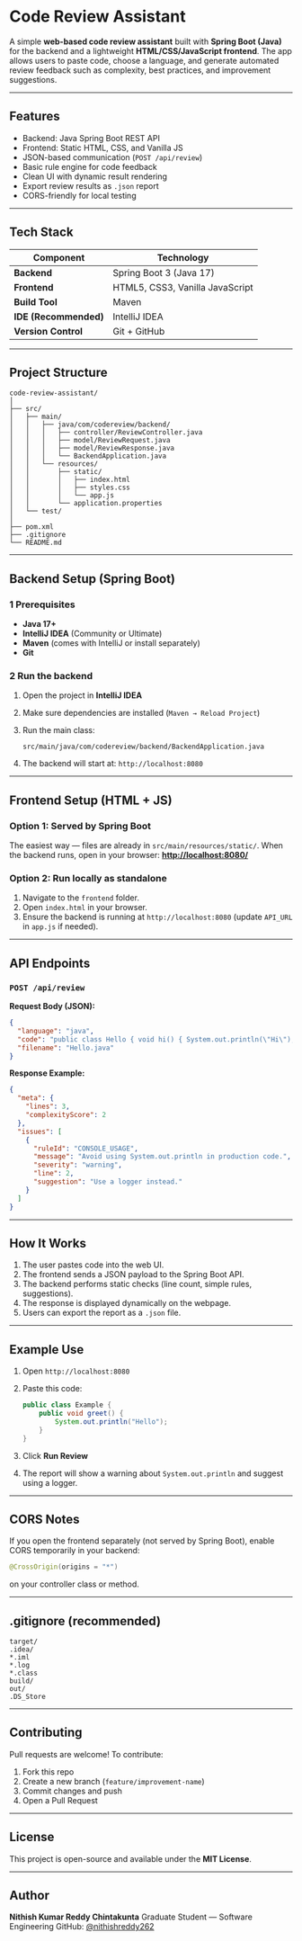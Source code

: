# Code Review Assistant

A simple **web-based code review assistant** built with **Spring Boot (Java)** for the backend and a lightweight **HTML/CSS/JavaScript frontend**.
The app allows users to paste code, choose a language, and generate automated review feedback such as complexity, best practices, and improvement suggestions.

---

##  Features

*  Backend: Java Spring Boot REST API
*  Frontend: Static HTML, CSS, and Vanilla JS
*  JSON-based communication (`POST /api/review`)
*  Basic rule engine for code feedback
*  Clean UI with dynamic result rendering
*  Export review results as `.json` report
*  CORS-friendly for local testing

---

## Tech Stack

| Component             | Technology                      |
| --------------------- | ------------------------------- |
| **Backend**           | Spring Boot 3 (Java 17)         |
| **Frontend**          | HTML5, CSS3, Vanilla JavaScript |
| **Build Tool**        | Maven                           |
| **IDE (Recommended)** | IntelliJ IDEA                   |
| **Version Control**   | Git + GitHub                    |

---

##  Project Structure

```
code-review-assistant/
│
├── src/
│   ├── main/
│   │   ├── java/com/codereview/backend/
│   │   │   ├── controller/ReviewController.java
│   │   │   ├── model/ReviewRequest.java
│   │   │   ├── model/ReviewResponse.java
│   │   │   └── BackendApplication.java
│   │   └── resources/
│   │       ├── static/
│   │       │   ├── index.html
│   │       │   ├── styles.css
│   │       │   └── app.js
│   │       └── application.properties
│   └── test/
│
├── pom.xml
├── .gitignore
└── README.md
```

---

##  Backend Setup (Spring Boot)

### 1 Prerequisites

* **Java 17+**
* **IntelliJ IDEA** (Community or Ultimate)
* **Maven** (comes with IntelliJ or install separately)
* **Git**

### 2️ Run the backend

1. Open the project in **IntelliJ IDEA**
2. Make sure dependencies are installed (`Maven → Reload Project`)
3. Run the main class:

   ```
   src/main/java/com/codereview/backend/BackendApplication.java
   ```
4. The backend will start at:
    `http://localhost:8080`

---

##  Frontend Setup (HTML + JS)

### Option 1: Served by Spring Boot

The easiest way — files are already in `src/main/resources/static/`.
When the backend runs, open in your browser:
 **[http://localhost:8080/](http://localhost:8080/)**

### Option 2: Run locally as standalone

1. Navigate to the `frontend` folder.
2. Open `index.html` in your browser.
3. Ensure the backend is running at `http://localhost:8080` (update `API_URL` in `app.js` if needed).

---

##  API Endpoints

### `POST /api/review`

**Request Body (JSON):**

```json
{
  "language": "java",
  "code": "public class Hello { void hi() { System.out.println(\"Hi\"); } }",
  "filename": "Hello.java"
}
```

**Response Example:**

```json
{
  "meta": {
    "lines": 3,
    "complexityScore": 2
  },
  "issues": [
    {
      "ruleId": "CONSOLE_USAGE",
      "message": "Avoid using System.out.println in production code.",
      "severity": "warning",
      "line": 2,
      "suggestion": "Use a logger instead."
    }
  ]
}
```

---

##  How It Works

1. The user pastes code into the web UI.
2. The frontend sends a JSON payload to the Spring Boot API.
3. The backend performs static checks (line count, simple rules, suggestions).
4. The response is displayed dynamically on the webpage.
5. Users can export the report as a `.json` file.

---

##  Example Use

1. Open `http://localhost:8080`
2. Paste this code:

   ```java
   public class Example {
       public void greet() {
           System.out.println("Hello");
       }
   }
   ```
3. Click **Run Review**
4. The report will show a warning about `System.out.println` and suggest using a logger.

---

##  CORS Notes

If you open the frontend separately (not served by Spring Boot), enable CORS temporarily in your backend:

```java
@CrossOrigin(origins = "*")
```

on your controller class or method.

---

##  .gitignore (recommended)

```
target/
.idea/
*.iml
*.log
*.class
build/
out/
.DS_Store
```

---

##  Contributing

Pull requests are welcome!
To contribute:

1. Fork this repo
2. Create a new branch (`feature/improvement-name`)
3. Commit changes and push
4. Open a Pull Request

---

##  License

This project is open-source and available under the **MIT License**.

---

##  Author

**Nithish Kumar Reddy Chintakunta**
Graduate Student — Software Engineering
GitHub: [@nithishreddy262](https://github.com/nithishreddy262)
